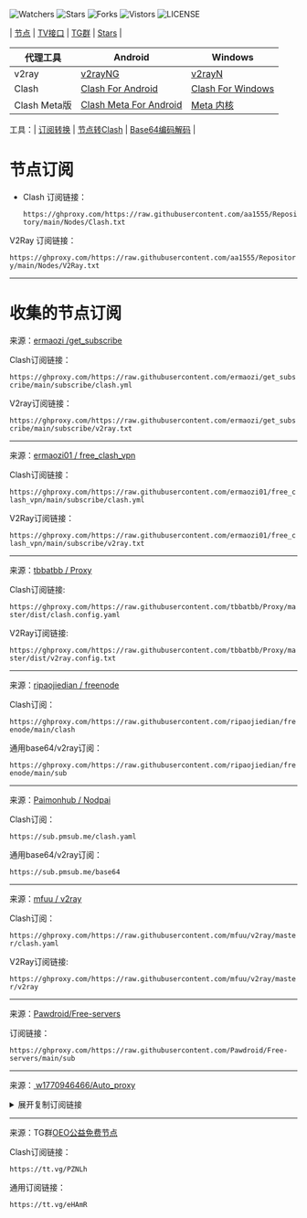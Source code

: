 ![Watchers](https://img.shields.io/github/watchers/aa1555/Repository) 
![Stars](https://img.shields.io/github/stars/aa1555/Repository) 
![Forks](https://img.shields.io/github/forks/aa1555/Repository) 
![Vistors](https://visitor-badge.laobi.icu/badge?page_id=aa1555.Repository) 
![LICENSE](https://img.shields.io/badge/license-CC%20BY--SA%204.0-green.svg)

| [节点](https://github.com/aa1555/Repository/tree/main/Nodes)  |
[TV接口](https://github.com/aa1555/Repository/blob/main/TV%E6%8E%A5%E5%8F%A3.md) | 
[TG群](https://github.com/aa1555/Repository/blob/main/TG%E7%BE%A4.md) | 
[Stars](https://github.com/aa1555?tab=stars)  | 


|  代理工具  | Android  | Windows  |  
|  ----  | ----   | ----  |  
| v2ray  | [v2rayNG](https://github.com/2dust/v2rayNG/releases) | [v2rayN](https://github.com/2dust/v2rayN/releases) |  
| Clash  | [Clash For Android](https://github.com/Kr328/ClashForAndroid/releases) | [Clash For Windows](https://github.com/Fndroid/clash_for_windows_pkg/releases) |  
| Clash Meta版  | [Clash Meta For Android](https://github.com/MetaCubeX/ClashMetaForAndroid/releases) | [Meta 内核](https://github.com/MetaCubeX/Clash.Meta/releases) |  

工具：| [订阅转换](https://bianyuan.xyz/) | [节点转Clash](https://v1.v2rayse.com/v2ray-clash/) | [Base64编码解码](https://tool.oschina.net/encrypt?type=3) |

# 节点订阅

- Clash 订阅链接：

  `https://ghproxy.com/https://raw.githubusercontent.com/aa1555/Repository/main/Nodes/Clash.txt`

V2Ray 订阅链接：

`https://ghproxy.com/https://raw.githubusercontent.com/aa1555/Repository/main/Nodes/V2Ray.txt`

<hr>

# 收集的节点订阅

来源：[ermaozi /get_subscribe](https://github.com/ermaozi/get_subscribe) 

Clash订阅链接：

`https://ghproxy.com/https://raw.githubusercontent.com/ermaozi/get_subscribe/main/subscribe/clash.yml`

V2ray订阅链接：

`https://ghproxy.com/https://raw.githubusercontent.com/ermaozi/get_subscribe/main/subscribe/v2ray.txt`

<hr>

来源：[ermaozi01 / free_clash_vpn](https://github.com/ermaozi01/free_clash_vpn) 

Clash订阅链接：

`https://ghproxy.com/https://raw.githubusercontent.com/ermaozi01/free_clash_vpn/main/subscribe/clash.yml`

V2Ray订阅链接：

`https://ghproxy.com/https://raw.githubusercontent.com/ermaozi01/free_clash_vpn/main/subscribe/v2ray.txt`

<hr>

来源：[tbbatbb / Proxy](https://github.com/tbbatbb/Proxy) 

Clash订阅链接:

`https://ghproxy.com/https://raw.githubusercontent.com/tbbatbb/Proxy/master/dist/clash.config.yaml`
  
V2Ray订阅链接: 

`https://ghproxy.com/https://raw.githubusercontent.com/tbbatbb/Proxy/master/dist/v2ray.config.txt`

<hr>

来源：[ripaojiedian / freenode](https://github.com/ripaojiedian/freenode)

Clash订阅：

`https://ghproxy.com/https://raw.githubusercontent.com/ripaojiedian/freenode/main/clash`

通用base64/v2ray订阅：

`https://ghproxy.com/https://raw.githubusercontent.com/ripaojiedian/freenode/main/sub`

<hr>

来源：[Paimonhub / Nodpai](https://github.com/Paimonhub/Nodpai)

Clash订阅：

`https://sub.pmsub.me/clash.yaml`

通用base64/v2ray订阅：

`https://sub.pmsub.me/base64`

<hr>

来源：[mfuu / v2ray](https://github.com/mfuu/v2ray)

Clash订阅：

`https://ghproxy.com/https://raw.githubusercontent.com/mfuu/v2ray/master/clash.yaml`

V2Ray订阅链接: 

`https://ghproxy.com/https://raw.githubusercontent.com/mfuu/v2ray/master/v2ray`

<hr>

来源：[Pawdroid/Free-servers](https://github.com/Pawdroid/Free-servers)

订阅链接：

`https://ghproxy.com/https://raw.githubusercontent.com/Pawdroid/Free-servers/main/sub`

<hr>

来源：[ w1770946466/Auto_proxy](https://github.com/w1770946466/Auto_proxy)

<details>
  <summary>展开复制订阅链接</summary>

多协议Base64编码：

`https://ghproxy.com/https://raw.githubusercontent.com/w1770946466/Auto_proxy/main/Long_term_subscription_num`
`合并节点总数: 910`

多协议Base64编码：

`https://ghproxy.com/https://raw.githubusercontent.com/w1770946466/Auto_proxy/main/Long_term_subscription1`
`合并节点总数: 114`

多协议Base64编码：

`https://ghproxy.com/https://raw.githubusercontent.com/w1770946466/Auto_proxy/main/Long_term_subscription2`
`合并节点总数: 114`

多协议Base64编码：

`https://ghproxy.com/https://raw.githubusercontent.com/w1770946466/Auto_proxy/main/Long_term_subscription3`
`合并节点总数: 114`

多协议Base64编码：

`https://ghproxy.com/https://raw.githubusercontent.com/w1770946466/Auto_proxy/main/Long_term_subscription4`
`合并节点总数: 114`

多协议Base64编码：

`https://ghproxy.com/https://raw.githubusercontent.com/w1770946466/Auto_proxy/main/Long_term_subscription5`
`合并节点总数: 114`

多协议Base64编码：

`https://ghproxy.com/https://raw.githubusercontent.com/w1770946466/Auto_proxy/main/Long_term_subscription6`
`合并节点总数: 114`

多协议Base64编码：

`https://ghproxy.com/https://raw.githubusercontent.com/w1770946466/Auto_proxy/main/Long_term_subscription7`
`合并节点总数: 114`

多协议Base64编码：

`https://ghproxy.com/https://raw.githubusercontent.com/w1770946466/Auto_proxy/main/Long_term_subscription8`
`合并节点总数: 112`

Clash 订阅链接：

`https://ghproxy.com/https://raw.githubusercontent.com/w1770946466/Auto_proxy/main/Long_term_subscription1.yaml`

Clash 订阅链接：

`https://ghproxy.com/https://raw.githubusercontent.com/w1770946466/Auto_proxy/main/Long_term_subscription2.yaml`

Clash 订阅链接：

`https://ghproxy.com/https://raw.githubusercontent.com/w1770946466/Auto_proxy/main/Long_term_subscription3.yaml`
  
</details>

<hr>

来源：TG群[OEO公益免费节点](https://t.me/oeo12)

Clash订阅链接：

`https://tt.vg/PZNLh`

通用订阅链接：

`https://tt.vg/eHAmR`





